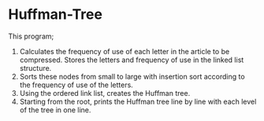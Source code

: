 # Huffman-Tree
This program;
1. Calculates the frequency of use of each letter in the article to be compressed. Stores the letters and frequency of use in the linked list structure.
2. Sorts these nodes from small to large with insertion sort according to the frequency of use of the letters.
3. Using the ordered link list, creates the Huffman tree.
4. Starting from the root, prints the Huffman tree line by line with each level of the tree in one line.
